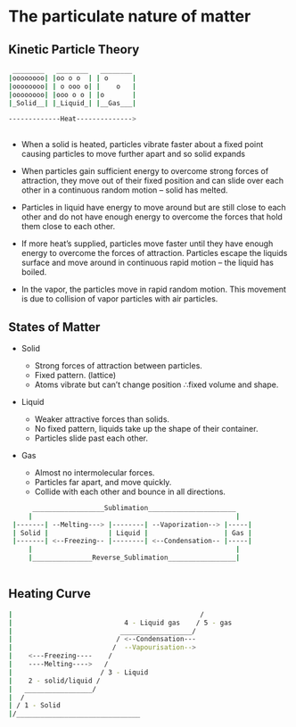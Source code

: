 # The particulate nature of matter

## Kinetic Particle Theory

```bash
 ________   ________   ________
|oooooooo| |oo o o  | | o      |
|oooooooo| | o ooo o| |    o   |
|oooooooo| |ooo o o | |o       |
|_Solid__| |_Liquid_| |__Gas___|

-------------Heat-------------->
  
```

- When a solid is heated, particles vibrate faster about a fixed point causing particles to move further apart and so solid expands

- When particles gain sufficient energy to overcome strong forces of attraction, they move out of their fixed position and can slide over each other in a continuous random motion – solid has melted.

- Particles in liquid have energy to move around but are still close to each other and do not have enough energy to overcome the forces that hold them close to each other.

- If more heat’s supplied, particles move faster until they have enough energy to overcome the forces of attraction. Particles escape the liquids surface and move around in continuous rapid motion – the liquid has boiled.

- In the vapor, the particles move in rapid random motion. This movement is due to collision of vapor particles with air particles.

## States of Matter

- Solid
  - Strong forces of attraction between particles.
  - Fixed pattern. (lattice)
  - Atoms vibrate but can’t change position ∴fixed volume and shape.

- Liquid
  - Weaker attractive forces than solids.
  - No fixed pattern, liquids take up the shape of their container.
  - Particles slide past each other.

- Gas
  - Almost no intermolecular forces.
  - Particles far apart, and move quickly.
  - Collide with each other and bounce in all directions.

```bash
      __________________Sublimation______________________
     |                                                   |
 |-------| --Melting---> |--------| --Vaporization--> |-----|
 | Solid |               | Liquid |                   | Gas |
 |-------| <--Freezing-- |--------| <--Condensation-- |-----|
     |                                                   |
     |_______________Reverse_Sublimation_________________|
     
```

## Heating Curve

```bash
|                                               /
|                            4 - Liquid gas    / 5 - gas
|                           __________________/
|                          / <--Condensation---
|                         /  --Vapourisation-->
|    <---Freezing----    /
|    ----Melting---->   /
|                      / 3 - Liquid
|    2 - solid/liquid /
|   _________________/
|  / 
| / 1 - Solid
|/_______________________________
```







